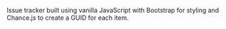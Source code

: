Issue tracker built using vanilla JavaScript with Bootstrap for styling and Chance.js to create a GUID for each item.